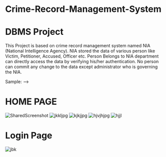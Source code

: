 # Crime-Record-Management-System

# DBMS Project

This Project is based on crime record management system named NIA (National Intelligence Agency).
NIA stored the data of various person like Victim, Petitioner, Accused, Officer etc. Person Belongs to NIA department can directly access the data by verifying his/her authentication. No person can commit any change to the data except administrator who is governing the NIA. 

Sample: -->
<h1> HOME PAGE </h1>

![SharedScreenshot](https://user-images.githubusercontent.com/36730768/93243668-2542fb80-f7a6-11ea-8d08-a2c73a409798.jpg)
![jkkljpg](https://user-images.githubusercontent.com/36730768/93244515-7d2e3200-f7a7-11ea-89ba-6bc13f4a52f3.jpg)
![kjkjjpg](https://user-images.githubusercontent.com/36730768/93244543-87503080-f7a7-11ea-9270-9dab4d606342.jpg)
![hjvjhjpg](https://user-images.githubusercontent.com/36730768/93244541-86b79a00-f7a7-11ea-9bef-d7cc36ef55f6.jpg)
![hjjl](https://user-images.githubusercontent.com/36730768/93244537-85866d00-f7a7-11ea-8492-56f2d3d38ed1.jpg)

<h1> Login Page </h1>

![jbk](https://user-images.githubusercontent.com/36730768/93244803-ee6de500-f7a7-11ea-83f5-e2fd2216a294.jpg)
